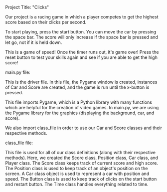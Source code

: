 Project Title: "Clicks"

Our project is a racing game in which a player competes to get the highest score based
on their clicks per second. 

To start playing, press the start button. You can move the car by pressing the space bar.
The score will only increase if the space bar is pressed and let go, not if it is held down. 

This is a game of speed! Once the timer runs out, it's game over! Press the reset
button to test your skills again and see if you are able to get the high score!

main.py file:

This is the driver file. In this file, the Pygame window is created, instances of
Car and Score are created, and the game is run until the x-button is pressed.

This file imports Pygame, which is a Python library with many functions
which are helpful for the creation of video games. In main.py, we are using the 
Pygame library for the graphics (displaying the background, car, and score). 

We also import class_file in order to use our Car and Score classes and their
respective methods. 

class_file file:

This file is used for all of our class definitions (along with their respective
methods). Here, we created the Score class, Position class, Car class, and Player
class. The Score class keeps track of current score and high score. The Position
class is used to keep track of an object's position on the screen. A Car class object 
is used to represent a car with position and speed. The Button class is used to keep
track of clicks on the start button and restart button. The Time class handles everything
related to time.
